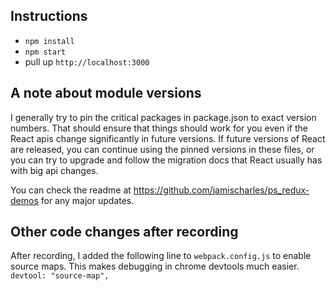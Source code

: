 ## Instructions
- `npm install`
- `npm start`
- pull up `http://localhost:3000`

## A note about module versions
I generally try to pin the critical packages in package.json to exact version numbers.
That should ensure that things should work for you even if the React apis change significantly
in future versions. If future versions of React are released, you can continue using the pinned
versions in these files, or you can try to upgrade and follow the migration docs that React usually
has with big api changes.

You can check the readme at https://github.com/jamischarles/ps_redux-demos for any major updates.

## Other code changes after recording
After recording, I added the following line to `webpack.config.js` to enable source maps. This makes debugging in chrome devtools
much easier.
`devtool: "source-map",`

